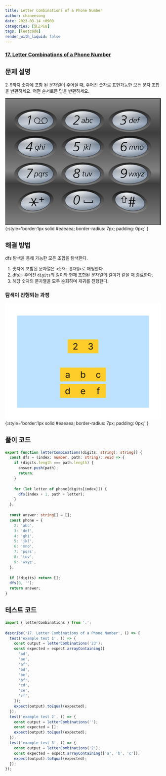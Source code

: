 ```yaml
---
title: Letter Combinations of a Phone Number
author: chaneesong
date: 2023-03-14 +0900
categories: [알고리즘]
tags: [leetcode]
render_with_liquid: false
---
```


### [17. Letter Combinations of a Phone Number](https://leetcode.com/problems/letter-combinations-of-a-phone-number/description/)

## 문제 설명

2-9까지 숫자에 포함 된 문자열이 주어질 때, 주어진 숫자로 표현가능한 모든 문자 조합을 반환하세요. 어떤 순서로든 답을 반환하세요.

![phone](/assets/img/algorithm/letter-combinations-of-a-phone-number/phone.png){:style='border:1px solid #eaeaea; border-radius: 7px; padding: 0px;' }

## 해결 방법

dfs 탐색을 통해 가능한 모든 조합을 탐색한다.

1. 숫자에 포함된 문자열은 `<숫자: 문자열>`로 매핑한다.
2. dfs는 주어진 `digits`의 길이와 현재 조합된 문자열의 길이가 같을 때 종료한다.
3. 해당 숫자의 문자열을 모두 순회하며 재귀를 진행한다.

### 탐색이 진행되는 과정

![movement](/assets/img/algorithm/letter-combinations-of-a-phone-number/movement.gif){:style='border:1px solid #eaeaea; border-radius: 7px; padding: 0px;' }

## 풀이 코드

```typescript
export function letterCombinations(digits: string): string[] {
  const dfs = (index: number, path: string): void => {
    if (digits.length === path.length) {
      answer.push(path);
      return;
    }

    for (let letter of phone[digits[index]]) {
      dfs(index + 1, path + letter);
    }
  };

  const answer: string[] = [];
  const phone = {
    2: 'abc',
    3: 'def',
    4: 'ghi',
    5: 'jkl',
    6: 'mno',
    7: 'pqrs',
    8: 'tuv',
    9: 'wxyz',
  };

  if (!digits) return [];
  dfs(0, '');
  return answer;
}
```

## 테스트 코드

```typescript
import { letterCombinations } from '.';

describe('17. Letter Combinations of a Phone Number', () => {
  test('example test 1', () => {
    const output = letterCombinations('23');
    const expected = expect.arrayContaining([
      'ad',
      'ae',
      'af',
      'bd',
      'be',
      'bf',
      'cd',
      'ce',
      'cf',
    ]);
    expect(output).toEqual(expected);
  });
  test('example test 2', () => {
    const output = letterCombinations('');
    const expected = [];
    expect(output).toEqual(expected);
  });
  test('example test 3', () => {
    const output = letterCombinations('2');
    const expected = expect.arrayContaining(['a', 'b', 'c']);
    expect(output).toEqual(expected);
  });
});
```
